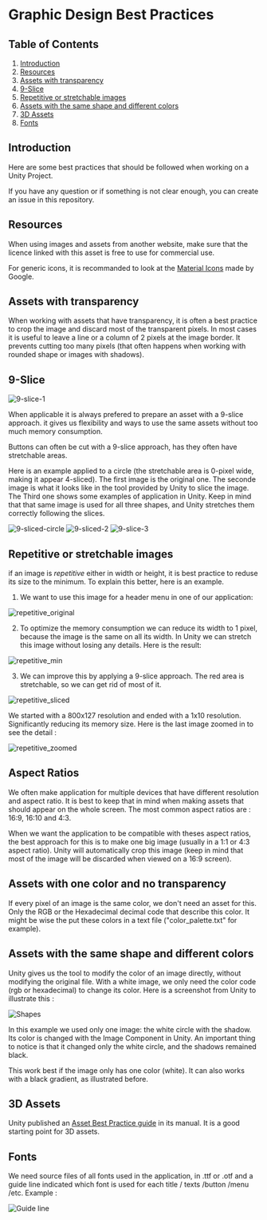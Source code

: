 # Graphic Design Best Practices

## Table of Contents

 1. [Introduction](#introduction)
 1. [Resources](#resources)
 1. [Assets with transparency](#assets-with-transparency)
 1. [9-Slice](#9-slice)
 1. [Repetitive or stretchable images](#repetitive-or-stretchable-images)
 1. [Assets with the same shape and different colors](#assets-with-the-same-shape-and-different-colors)
 1. [3D Assets](#3d-assets)
 1. [Fonts](#fonts)

## Introduction

Here are some best practices that should be followed when working on a Unity Project.

If you have any question or if something is not clear enough, you can create an issue in this repository.

## Resources

When using images and assets from another website, make sure that the licence linked with this asset is free to use for commercial use.

For generic icons, it is recommanded to look at the [Material Icons](https://material.io/icons/) made by Google.

## Assets with transparency

When working with assets that have transparency, it is often a best practice to crop the image and discard most of the transparent pixels. In most cases it is useful to leave a line or a column of 2 pixels at the image border. It prevents cutting too many pixels (that often happens when working with rounded shape or images with shadows).

## 9-Slice

![9-slice-1](Images/9-sliced-1.jpg)

When applicable it is always prefered to prepare an asset with a 9-slice approach. it gives us flexibility and ways to use the same assets without too much memory consumption.

Buttons can often be cut with a 9-slice approach, has they often have stretchable areas.

Here is an example applied to a circle (the stretchable area is 0-pixel wide, making it appear 4-sliced). The first image is the original one. The seconde image is what it looks like in the tool provided by Unity to slice the image. The Third one shows some examples of application in Unity. Keep in mind that that same image is used for all three shapes, and Unity stretches them correctly following the slices.

![9-sliced-circle](Images/9-sliced-circle.png) ![9-sliced-2](Images/9-sliced-2.png) ![9-slice-3](Images/9-sliced-3.jpg)

## Repetitive or stretchable images

if an image is *repetitive* either in width or height, it is best practice to reduse its size to the minimum. To explain this better, here is an example.

1. We want to use this image for a header menu in one of our application:

![repetitive_original](Images/repetitive_original.png)

2. To optimize the memory consumption we can reduce its width to 1 pixel, because the image is the same on all its width. In Unity we can stretch this image without losing any details. Here is the result:

![repetitive_min](Images/repetitive_min.png)

3. We can improve this by applying a 9-slice approach. The red area is stretchable, so we can get rid of most of it.

![repetitive_sliced](Images/repetitive_sliced.png)

We started with a 800x127 resolution and ended with a 1x10 resolution. Significantly reducing its memory size. Here is the last image zoomed in to see the detail :

![repetitive_zoomed](Images/repetitive_zoomed.png)

## Aspect Ratios

We often make application for multiple devices that have different resolution and aspect ratio. It is best to keep that in mind when making assets that should appear on the whole screen. The most common aspect ratios are : 16:9, 16:10 and 4:3.

When we want the application to be compatible with theses aspect ratios, the best approach for this is to make one big image (usually in a 1:1 or 4:3 aspect ratio). Unity will automatically crop this image (keep in mind that most of the image will be discarded when viewed on a 16:9 screen).

## Assets with one color and no transparency

If every pixel of an image is the same color, we don't need an asset for this. Only the RGB or the Hexadecimal decimal code that describe this color. It might be wise the put these colors in a text file ("color_palette.txt" for example).

## Assets with the same shape and different colors

Unity gives us the tool to modify the color of an image directly, without modifying the original file. With a white image, we only need the color code (rgb or hexadecimal) to change its color. Here is a screenshot from Unity to illustrate this :

![Shapes](Images/shape.jpg)

In this example we used only one image: the white circle with the shadow. Its color is changed with the Image Component in Unity. An important thing to notice is that it changed only the white circle, and the shadows remained black.

This work best if the image only has one color (white). It can also works with a black gradient, as illustrated before.

## 3D Assets

Unity published an [Asset Best Practice guide](https://docs.unity3d.com/Manual/HOWTO-ArtAssetBestPracticeGuide.html) in its manual. It is a good starting point for 3D assets.


## Fonts

We need source files of all fonts used in the application, in .ttf or .otf and a guide line indicated which font is used for each title / texts /button /menu /etc. Example :

![Guide line](Images/guideline_fonts.jpg)
